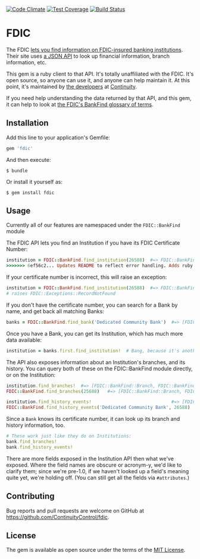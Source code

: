 [![Code Climate](https://codeclimate.com/github/ContinuityControl/fdic/badges/gpa.svg)](https://codeclimate.com/github/ContinuityControl/fdic)
[![Test Coverage](https://codeclimate.com/github/ContinuityControl/fdic/badges/coverage.svg)](https://codeclimate.com/github/ContinuityControl/fdic/coverage)
[![Build Status](https://travis-ci.org/ContinuityControl/fdic.svg?branch=master)](https://travis-ci.org/ContinuityControl/fdic)

# FDIC

The FDIC [lets you find information on FDIC-insured banking
institutions](https://research.fdic.gov/bankfind/index.html). Their site uses
[a JSON
API](http://www.programmableweb.com/news/fdic-bank-data-api-available-official-announcement-pending/2015/02/06)
to look up financial information, branch information, etc.

This gem is a ruby client to that API. It's totally unaffiliated with the FDIC.
It's open source, so anyone can use it, and anyone can help maintain it. At
this point, it's maintained by [the
developers](http://engineering.continuity.net/) at
[Continuity](http://continuity.net).

If you need help understanding the data returned by that API, and this gem, it
can help to look at [the FDIC's BankFind glossary of
terms](https://research.fdic.gov/bankfind/glossary.html).

## Installation

Add this line to your application's Gemfile:

```ruby
gem 'fdic'
```

And then execute:

    $ bundle

Or install it yourself as:

    $ gem install fdic

## Usage

Currently all of our features are namespaced under the `FDIC::BankFind` module

The FDIC API lets you find an Institution if you have its FDIC Certificate Number:

```ruby
institution = FDIC::BankFind.find_institution(26588)  #=> FDIC::BankFind::Institution
>>>>>>> 6ef56c2... Updates README to reflect error handling. Adds ruby formatting to code blocks. Trims whitespace
```

If your certificate number is incorrect, this will raise an exception:

```ruby
institution = FDIC::BankFind.find_institution(26588)  #=> FDIC::BankFind::Institution
# raises FDIC::Exceptions::RecordNotFound
```

If you don't have the certificate number, you can search for a Bank by name, and get back all matching Banks:

```ruby
banks = FDIC::BankFind.find_bank('Dedicated Community Bank')  #=> [FDIC::BankFind::Bank, FDIC::BankFind::Bank, ...]
```

Once you have a Bank, you can get its Institution, which has much more data available:

```ruby
institution = banks.first.find_institution!  # Bang, because it's another network request
```

The API also exposes information about an Institution's branches, and its history. You can query both of these on the FDIC::BankFind module directly, or on the Institution:

```ruby
institution.find_branches!  #=> [FDIC::BankFind::Branch, FDIC::BankFind::Branch, ...]
FDIC::BankFind.find_branches(25688)   #=> [FDIC::BankFind::Branch, FDIC::BankFind::Branch, ...]

institution.find_history_events!                              #=> [FDIC::BankFind::HistoryEvent, ...]
FDIC::BankFind.find_history_events('Dedicated Community Bank', 26588)   #=> [FDIC::BankFind::HistoryEvent, ...]
```

Since a `Bank` knows its certificate number, it can look up its branch and history information, too.

```ruby
# These work just like they do on Institutions:
bank.find_branches!
bank.find_history_events!
```

There are more fields exposed in the Institution API then what we've exposed. Where the field names are obscure or acronym-y, we'd like to clarify them; since we're pre-1.0, if we haven't looked up a field's meaning quite yet, we're holding off. (You can still get all the fields via `#attributes`.)

## Contributing

Bug reports and pull requests are welcome on GitHub at https://github.com/ContinuityControl/fdic.

## License

The gem is available as open source under the terms of the [MIT License](http://opensource.org/licenses/MIT).
